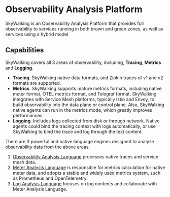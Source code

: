 # Observability Analysis Platform
SkyWalking is an Observability Analysis Platform that provides full observability to services running in both brown and green zones, as well as services using a hybrid model.

## Capabilities
SkyWalking covers all 3 areas of observability, including, **Tracing**, **Metrics** and **Logging**.

- **Tracing**. SkyWalking native data formats, and Zipkin traces of v1 and v2 formats are supported.
- **Metrics**. SkyWalking supports mature metrics formats, including native meter format, OTEL metrics format, and Telegraf format.
SkyWalking integrates with Service Mesh platforms, typically Istio and Envoy, to build observability into the data plane 
or control plane. Also, SkyWalking native agents can run in the metrics mode, which greatly improves performances.
- **Logging**. Includes logs collected from disk or through network. Native agents could bind the tracing context with logs automatically,
or use SkyWalking to bind the trace and log through the text content.

There are 3 powerful and native language engines designed to analyze observability data from the above areas.
1. [Observability Analysis Language](oal.md) processes native traces and service mesh data.
1. [Meter Analysis Language](mal.md) is responsible for metrics calculation for native meter data, and adopts a stable and widely used metrics system, such as Prometheus and OpenTelemetry.
1. [Log Analysis Language](lal.md) focuses on log contents and collaborate with Meter Analysis Language.
